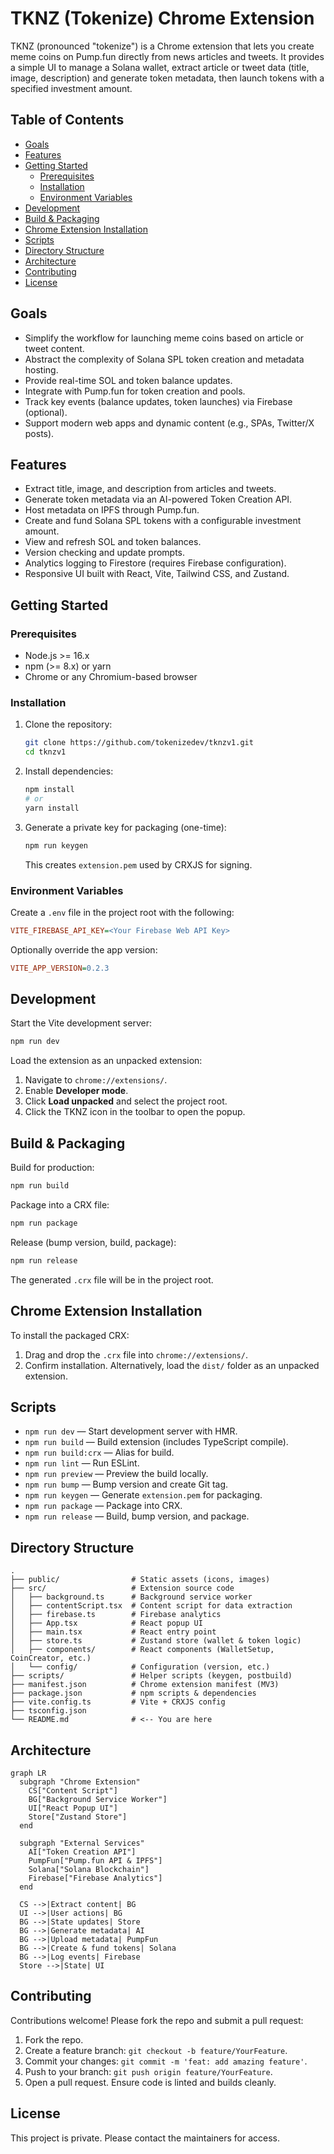  # TKNZ (Tokenize) Chrome Extension

 TKNZ (pronounced "tokenize") is a Chrome extension that lets you create meme coins on Pump.fun directly from news articles and tweets. It provides a simple UI to manage a Solana wallet, extract article or tweet data (title, image, description) and generate token metadata, then launch tokens with a specified investment amount.

 ## Table of Contents
 - [Goals](#goals)
 - [Features](#features)
 - [Getting Started](#getting-started)
   - [Prerequisites](#prerequisites)
   - [Installation](#installation)
   - [Environment Variables](#environment-variables)
 - [Development](#development)
 - [Build & Packaging](#build--packaging)
 - [Chrome Extension Installation](#chrome-extension-installation)
 - [Scripts](#scripts)
 - [Directory Structure](#directory-structure)
 - [Architecture](#architecture)
 - [Contributing](#contributing)
 - [License](#license)

 ## Goals
 - Simplify the workflow for launching meme coins based on article or tweet content.
 - Abstract the complexity of Solana SPL token creation and metadata hosting.
 - Provide real-time SOL and token balance updates.
 - Integrate with Pump.fun for token creation and pools.
 - Track key events (balance updates, token launches) via Firebase (optional).
 - Support modern web apps and dynamic content (e.g., SPAs, Twitter/X posts).

 ## Features
 - Extract title, image, and description from articles and tweets.
 - Generate token metadata via an AI-powered Token Creation API.
 - Host metadata on IPFS through Pump.fun.
 - Create and fund Solana SPL tokens with a configurable investment amount.
 - View and refresh SOL and token balances.
 - Version checking and update prompts.
 - Analytics logging to Firestore (requires Firebase configuration).
 - Responsive UI built with React, Vite, Tailwind CSS, and Zustand.

 ## Getting Started

 ### Prerequisites
 - Node.js >= 16.x
 - npm (>= 8.x) or yarn
 - Chrome or any Chromium-based browser

 ### Installation
 1. Clone the repository:
    ```bash
    git clone https://github.com/tokenizedev/tknzv1.git
    cd tknzv1
    ```
 2. Install dependencies:
    ```bash
    npm install
    # or
    yarn install
    ```
 3. Generate a private key for packaging (one-time):
    ```bash
    npm run keygen
    ```
    This creates `extension.pem` used by CRXJS for signing.

 ### Environment Variables
 Create a `.env` file in the project root with the following:
 ```ini
 VITE_FIREBASE_API_KEY=<Your Firebase Web API Key>
 ```
 Optionally override the app version:
 ```ini
 VITE_APP_VERSION=0.2.3
 ```

 ## Development
 Start the Vite development server:
 ```bash
 npm run dev
 ```
 Load the extension as an unpacked extension:
 1. Navigate to `chrome://extensions/`.
 2. Enable **Developer mode**.
 3. Click **Load unpacked** and select the project root.
 4. Click the TKNZ icon in the toolbar to open the popup.

 ## Build & Packaging
 Build for production:
 ```bash
 npm run build
 ```
 Package into a CRX file:
 ```bash
 npm run package
 ```
 Release (bump version, build, package):
 ```bash
 npm run release
 ```
 The generated `.crx` file will be in the project root.

 ## Chrome Extension Installation
 To install the packaged CRX:
 1. Drag and drop the `.crx` file into `chrome://extensions/`.
 2. Confirm installation.
 Alternatively, load the `dist/` folder as an unpacked extension.

 ## Scripts
 - `npm run dev`         — Start development server with HMR.
 - `npm run build`       — Build extension (includes TypeScript compile).
 - `npm run build:crx`   — Alias for build.
 - `npm run lint`        — Run ESLint.
 - `npm run preview`     — Preview the build locally.
 - `npm run bump`        — Bump version and create Git tag.
 - `npm run keygen`      — Generate `extension.pem` for packaging.
 - `npm run package`     — Package into CRX.
 - `npm run release`     — Build, bump version, and package.

 ## Directory Structure
 ```
 .
 ├── public/                # Static assets (icons, images)
 ├── src/                   # Extension source code
 │   ├── background.ts      # Background service worker
 │   ├── contentScript.tsx  # Content script for data extraction
 │   ├── firebase.ts        # Firebase analytics
 │   ├── App.tsx            # React popup UI
 │   ├── main.tsx           # React entry point
 │   ├── store.ts           # Zustand store (wallet & token logic)
 │   ├── components/        # React components (WalletSetup, CoinCreator, etc.)
 │   └── config/            # Configuration (version, etc.)
 ├── scripts/               # Helper scripts (keygen, postbuild)
 ├── manifest.json          # Chrome extension manifest (MV3)
 ├── package.json           # npm scripts & dependencies
 ├── vite.config.ts         # Vite + CRXJS config
 ├── tsconfig.json
 └── README.md              # <-- You are here
 ```
  
 ## Architecture
 
 ```mermaid
 graph LR
   subgraph "Chrome Extension"
     CS["Content Script"]
     BG["Background Service Worker"]
     UI["React Popup UI"]
     Store["Zustand Store"]
   end

   subgraph "External Services"
     AI["Token Creation API"]
     PumpFun["Pump.fun API & IPFS"]
     Solana["Solana Blockchain"]
     Firebase["Firebase Analytics"]
   end

   CS -->|Extract content| BG
   UI -->|User actions| BG
   BG -->|State updates| Store
   BG -->|Generate metadata| AI
   BG -->|Upload metadata| PumpFun
   BG -->|Create & fund tokens| Solana
   BG -->|Log events| Firebase
   Store -->|State| UI
 ```

 ## Contributing
 Contributions welcome! Please fork the repo and submit a pull request:
 1. Fork the repo.
 2. Create a feature branch: `git checkout -b feature/YourFeature`.
 3. Commit your changes: `git commit -m 'feat: add amazing feature'`.
 4. Push to your branch: `git push origin feature/YourFeature`.
 5. Open a pull request.
 Ensure code is linted and builds cleanly.

 ## License
 This project is private. Please contact the maintainers for access.
